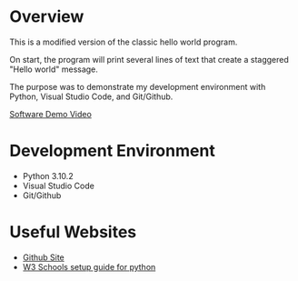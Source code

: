 # Overview

This is a modified version of the classic hello world program. 

On start, the program will print several lines of text that create a staggered "Hello
world" message. 

The purpose was to demonstrate my development environment with Python, Visual Studio Code, and Git/Github.


[Software Demo Video](https://youtu.be/TRYqHXnAx8Q)

# Development Environment

* Python 3.10.2
* Visual Studio Code
* Git/Github

# Useful Websites

* [Github Site](https://github.com/)
* [W3 Schools setup guide for python](https://www.w3schools.com/python/python_getstarted.asp)
